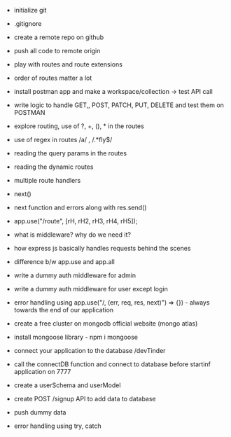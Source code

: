 - initialize git
- .gitignore 
- create a remote repo on github
- push all code to remote origin
- play with routes and route extensions
- order of routes matter a lot
- install postman app and make a workspace/collection -> test API call
- write logic to handle GET,, POST, PATCH, PUT, DELETE and test them on POSTMAN
- explore routing, use of ?, +, (), * in the routes
- use of regex in routes /a/ , /.*fly$/
- reading the query params in the routes
- reading the dynamic routes

- multiple route handlers
- next()
- next function and errors along with res.send()
- app.use("/route", [rH, rH2, rH3, rH4, rH5]);
- what is middleware? why do we need it?
- how express js basically handles requests behind the scenes
- difference b/w app.use and app.all
- write a dummy auth middleware for admin
- write a dummy auth middleware for user except login
- error handling using app.use("/, (err, req, res, next)") => {}) - always towards the end of our application 

- create a free cluster on mongodb official website (mongo atlas)
- install mongoose library - npm i mongoose
- connect your application to the database <connectionurl>/devTinder
- call the connectDB function and connect to database before startinf application on 7777
- create a userSchema and userModel
- create POST /signup API to add data to database
- push dummy data
- error handling using try, catch